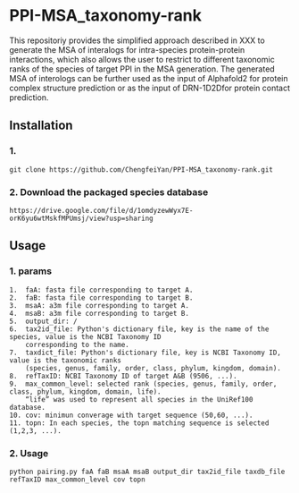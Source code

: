 # PPI-MSA_taxonomy-rank
This repositoriy provides the simplified approach described in XXX to generate the MSA of interalogs for intra-species protein-protein interactions, which also allows the user to restrict to different taxonomic ranks of the species of target PPI in the MSA generation.
The generated MSA of interologs can be further used as the input of Alphafold2 for protein complex structure prediction or as the input of DRN-1D2Dfor protein contact prediction.


## Installation
### 1.
    git clone https://github.com/ChengfeiYan/PPI-MSA_taxonomy-rank.git
### 2. Download the packaged species database
    https://drive.google.com/file/d/1omdyzewWyx7E-orK6yu6wtMskfMPUmsj/view?usp=sharing

## Usage
### 1. params
    1.  faA: fasta file corresponding to target A.
    2.  faB: fasta file corresponding to target B.
    3.  msaA: a3m file corresponding to target A.
    4.  msaB: a3m file corresponding to target B.
    5.  output_dir: /
    6.  tax2id_file: Python's dictionary file, key is the name of the species, value is the NCBI Taxonomy ID  
        corresponding to the name.
    7.  taxdict_file: Python's dictionary file, key is NCBI Taxonomy ID, value is the taxonomic ranks
        (species, genus, family, order, class, phylum, kingdom, domain). 
    8.  refTaxID: NCBI Taxonomy ID of target A&B (9506, ...).
    9.  max_common_level: selected rank (species, genus, family, order, class, phylum, kingdom, domain, life).
        “life” was used to represent all species in the UniRef100 database.
    10. cov: minimun converage with target sequence (50,60, ...).
    11. topn: In each species, the topn matching sequence is selected (1,2,3, ...).

### 2. Usage
    python pairing.py faA faB msaA msaB output_dir tax2id_file taxdb_file refTaxID max_common_level cov topn
